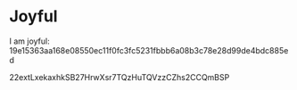 # Joyful

I am joyful: 19e15363aa168e08550ec11f0fc3fc5231fbbb6a08b3c78e28d99de4bdc885ed


22extLxekaxhkSB27HrwXsr7TQzHuTQVzzCZhs2CCQmBSP